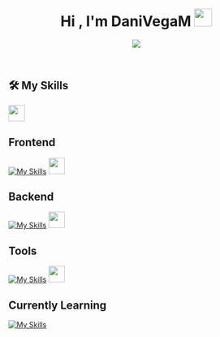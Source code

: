<h1 align="center">Hi , I'm DaniVegaM <img src="https://media.giphy.com/media/hvRJCLFzcasrR4ia7z/giphy.gif" width="35"></h1>
<p align="center">
  <a href="https://github.com/DenverCoder1/readme-typing-svg"><img src="https://readme-typing-svg.herokuapp.com?font=Time+New+Roman&color=%23C8BE25&size=25&center=true&vCenter=true&width=600&height=100&lines=FullStack+Developer;Computational+Systems+Engineering+Student;self-taught+Programmer;Always+learning+new+things"></a>
</p>

<br>

## 🛠️ My Skills
<img src = "https://media2.giphy.com/media/QssGEmpkyEOhBCb7e1/giphy.gif?cid=ecf05e47a0n3gi1bfqntqmob8g9aid1oyj2wr3ds3mg700bl&rid=giphy.gif" width = 32px> <h2>Frontend</h2>
[![My Skills](https://skillicons.dev/icons?i=,html,css,sass,js,tailwind,pug&perline=10)](https://skillicons.dev)
<img src = "https://media2.giphy.com/media/QssGEmpkyEOhBCb7e1/giphy.gif?cid=ecf05e47a0n3gi1bfqntqmob8g9aid1oyj2wr3ds3mg700bl&rid=giphy.gif" width = 32px> <h2>Backend</h2>
[![My Skills](https://skillicons.dev/icons?i=nodejs,java,c,haskell&perline=10)](https://skillicons.dev)
<img src = "https://media2.giphy.com/media/QssGEmpkyEOhBCb7e1/giphy.gif?cid=ecf05e47a0n3gi1bfqntqmob8g9aid1oyj2wr3ds3mg700bl&rid=giphy.gif" width = 32px> <h2>Tools</h2>
[![My Skills](https://skillicons.dev/icons?i=codepen,discord,figma,git,github,gulp,ai,latex,netlify,npm,postman,powershell,regex,vscode,windows,wordpress&perline=6)](https://skillicons.dev)
<img src = "https://media2.giphy.com/media/QssGEmpkyEOhBCb7e1/giphy.gif?cid=ecf05e47a0n3gi1bfqntqmob8g9aid1oyj2wr3ds3mg700bl&rid=giphy.gif" width = 32px> <h2>Currently Learning</h2>
[![My Skills](https://skillicons.dev/icons?i=py,pytorch,laravel,react,mongodb&perline=10)](https://skillicons.dev)


